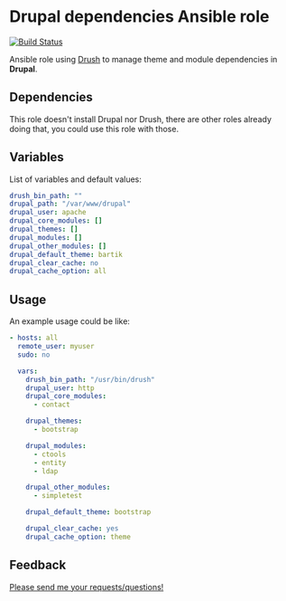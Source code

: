 # Drupal dependencies Ansible role

[![Build Status](https://travis-ci.org/javaguirre/ansible-drupal-dependencies-role.svg?branch=master)](https://travis-ci.org/javaguirre/ansible-drupal-dependencies-role)

Ansible role using [Drush](https://github.com/drush-ops/drush) to manage theme and module dependencies in **Drupal**.

## Dependencies

This role doesn't install Drupal nor Drush, there are other roles already doing that, you could use this role with those.

## Variables

List of variables and default values:

```yaml
drush_bin_path: ""
drupal_path: "/var/www/drupal"
drupal_user: apache
drupal_core_modules: []
drupal_themes: []
drupal_modules: []
drupal_other_modules: []
drupal_default_theme: bartik
drupal_clear_cache: no
drupal_cache_option: all
```

## Usage

An example usage could be like:

```yaml
- hosts: all
  remote_user: myuser
  sudo: no

  vars:
    drush_bin_path: "/usr/bin/drush"
    drupal_user: http
    drupal_core_modules:
      - contact

    drupal_themes:
      - bootstrap

    drupal_modules:
      - ctools
      - entity
      - ldap

    drupal_other_modules:
      - simpletest

    drupal_default_theme: bootstrap

    drupal_clear_cache: yes
    drupal_cache_option: theme
```

## Feedback

[Please send me your requests/questions!](https://github.com/javaguirre/ansible-drupal-dependencies-role/issues)
